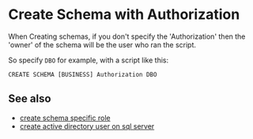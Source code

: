 # Create Schema with Authorization

When Creating schemas, if you don't specify the 'Authorization' then the 'owner' of the schema will be the user who ran the script.

So specify `DBO` for example, with a script like this:

	CREATE SCHEMA [BUSINESS] Authorization DBO


## See also

- [create schema specific role](../sql_server/create_schema_specific_role.md)
- [create active directory user on sql server](../sql_server/create_active_directory_user_on_sql_server.md)